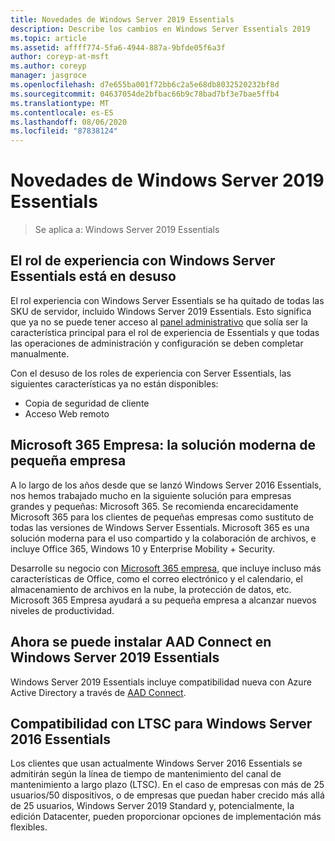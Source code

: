 ```yaml
---
title: Novedades de Windows Server 2019 Essentials
description: Describe los cambios en Windows Server Essentials 2019
ms.topic: article
ms.assetid: affff774-5fa6-4944-887a-9bfde05f6a3f
author: coreyp-at-msft
ms.author: coreyp
manager: jasgroce
ms.openlocfilehash: d7e655ba001f72bb6c2a5e68db8032520232bf8d
ms.sourcegitcommit: 04637054de2bfbac66b9c78bad7bf3e7bae5ffb4
ms.translationtype: MT
ms.contentlocale: es-ES
ms.lasthandoff: 08/06/2020
ms.locfileid: "87838124"
---
```

# <a name="whats-new-in-windows-server-2019-essentials"></a>Novedades de Windows Server 2019 Essentials

> Se aplica a: Windows Server 2019 Essentials

## <a name="windows-server-essentials-experience-role-has-been-deprecated"></a>El rol de experiencia con Windows Server Essentials está en desuso

El rol experiencia con Windows Server Essentials se ha quitado de todas las SKU de servidor, incluido Windows Server 2019 Essentials. Esto significa que ya no se puede tener acceso al [panel administrativo](../manage/overview-of-the-dashboard-in-windows-server-essentials.md) que solía ser la característica principal para el rol de experiencia de Essentials y que todas las operaciones de administración y configuración se deben completar manualmente.

Con el desuso de los roles de experiencia con Server Essentials, las siguientes características ya no están disponibles:

-    Copia de seguridad de cliente
-    Acceso Web remoto

## <a name="microsoft-365-business-the-modern-small-business-solution"></a>Microsoft 365 Empresa: la solución moderna de pequeña empresa

A lo largo de los años desde que se lanzó Windows Server 2016 Essentials, nos hemos trabajado mucho en la siguiente solución para empresas grandes y pequeñas: Microsoft 365. Se recomienda encarecidamente Microsoft 365 para los clientes de pequeñas empresas como sustituto de todas las versiones de Windows Server Essentials. Microsoft 365 es una solución moderna para el uso compartido y la colaboración de archivos, e incluye Office 365, Windows 10 y Enterprise Mobility + Security.

Desarrolle su negocio con [Microsoft 365 empresa](https://www.microsoft.com/microsoft-365/business), que incluye incluso más características de Office, como el correo electrónico y el calendario, el almacenamiento de archivos en la nube, la protección de datos, etc. Microsoft 365 Empresa ayudará a su pequeña empresa a alcanzar nuevos niveles de productividad.

## <a name="aad-connect-can-now-be-installed-on-windows-server-2019-essentials"></a>Ahora se puede instalar AAD Connect en Windows Server 2019 Essentials

Windows Server 2019 Essentials incluye compatibilidad nueva con Azure Active Directory a través de [AAD Connect](/azure/active-directory/connect/active-directory-aadconnect-prerequisites).

## <a name="ltsc-support-for-windows-server-2016-essentials"></a>Compatibilidad con LTSC para Windows Server 2016 Essentials

Los clientes que usan actualmente Windows Server 2016 Essentials se admitirán según la línea de tiempo de mantenimiento del canal de mantenimiento a largo plazo (LTSC).
En el caso de empresas con más de 25 usuarios/50 dispositivos, o de empresas que puedan haber crecido más allá de 25 usuarios, Windows Server 2019 Standard y, potencialmente, la edición Datacenter, pueden proporcionar opciones de implementación más flexibles.